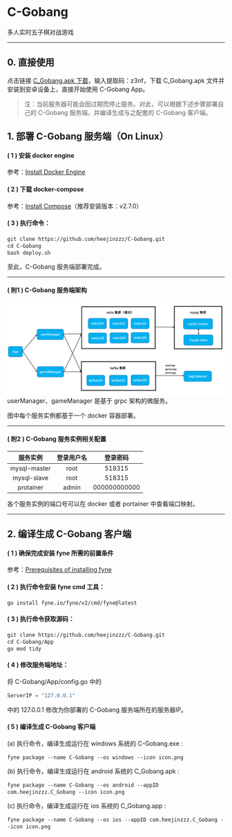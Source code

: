 # C-Gobang
多人实时五子棋对战游戏

---

## 0. 直接使用
点击链接 [C_Gobang.apk 下载](https://pan.xunlei.com/s/VNCyoSPqTtkvTCYFWerEarHbA1)，输入提取码：z3nf，下载 C_Gobang.apk 文件并安装到安卓设备上，直接开始使用 C-Gobang App。

> 注：当前服务器可能会因过期而停止服务。对此，可以根据下述步骤部署自己的 C-Gobang 服务端，并编译生成与之配套的 C-Gobang 客户端。

## 1. 部署 C-Gobang 服务端（On Linux）
#### ( 1 ) 安装 docker engine
参考：[Install Docker Engine](https://docs.docker.com/engine/install/)
#### ( 2 ) 下载 docker-compose
参考：[Install Compose](https://docs.docker.com/compose/install/linux/)（推荐安装版本：v2.7.0）
#### ( 3 ) 执行命令：
```shell
git clone https://github.com/heejinzzz/C-Gobang.git
cd C-Gobang
bash deploy.sh 
```
至此，C-Gobang 服务端部署完成。

---
#### ( 附1 ) C-Gobang 服务端架构
![C-Gobang 服务端架构图](https://github.com/heejinzzz/C-Gobang/blob/main/architecture.png)
userManager、gameManager 是基于 grpc 架构的微服务。

图中每个服务实例都基于一个 docker 容器部署。

---
#### ( 附2 ) C-Gobang 服务实例相关配置
| 服务实例 | 登录用户名 | 登录密码 |
| :---: | :---: | :---: |
| mysql-master | root | 518315 |
| mysql-slave | root | 518315 |
| protainer | admin | 000000000000 |

各个服务实例的端口号可以在 docker 或者 portainer 中查看端口映射。

---
## 2. 编译生成 C-Gobang 客户端
#### ( 1 ) 确保完成安装 fyne 所需的前置条件
参考：[Prerequisites of installing fyne](https://developer.fyne.io/started/#prerequisites)
#### ( 2 ) 执行命令安装 fyne cmd 工具：
```shell
go install fyne.io/fyne/v2/cmd/fyne@latest
```
#### ( 3 ) 执行命令获取源码：
```shell
git clone https://github.com/heejinzzz/C-Gobang.git
cd C-Gobang/App
go mod tidy
```
#### ( 4 ) 修改服务端地址：
将 C-Gobang/App/config.go 中的
```go
ServerIP = "127.0.0.1"
```
中的 127.0.0.1 修改为你部署的 C-Gobang 服务端所在的服务器IP。
#### ( 5 ) 编译生成 C-Gobang 客户端
(a) 执行命令，编译生成运行在 windows 系统的 C-Gobang.exe :

    fyne package --name C-Gobang --os windows --icon icon.png

(b) 执行命令，编译生成运行在 android 系统的 C_Gobang.apk :

    fyne package --name C-Gobang --os android --appID com.heejinzzz.C_Gobang --icon icon.png
    
(c) 执行命令，编译生成运行在 ios 系统的 C_Gobang.app :

    fyne package --name C-Gobang --os ios --appID com.heejinzzz.C_Gobang --icon icon.png
